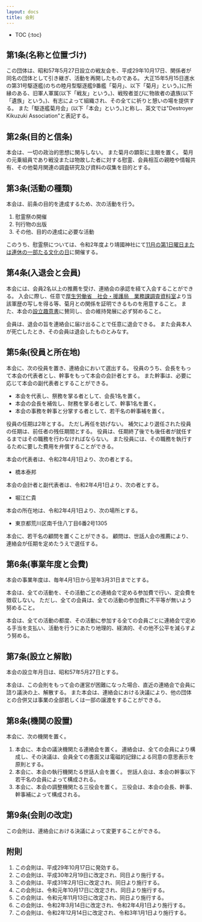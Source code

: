 ```yaml
---
layout: docs
title: 会則
---
```


- TOC
{:toc}

## 第1条(名称と位置づけ)
この団体は、昭和57年5月27日設立の戦友会を、平成29年10月17日、関係者が同名の団体として引き継ぎ、活動を再開したものである。
大正15年5月15日進水の第31号駆逐艦(のちの睦月型駆逐艦9番艦「菊月」、以下「菊月」という。)に所縁のある、旧軍人軍属(以下「戦友」という。)、戦歿者並びに物故者の遺族(以下「遺族」という。)、有志によって組織され、その全てに祈りと憩いの場を提供する。
また「駆逐艦菊月会」(以下「本会」という。)と称し、英文では"Destroyer Kikuzuki Association"と表記する。

## 第2条(目的と信条)
本会は、一切の政治的思想に関与しない。
また菊月の顕彰に主眼を置く。
菊月の元乗組員であり戦没または物故した者に対する慰霊、会員相互の親睦や情報共有、その他菊月関連の調査研究及び資料の収集を目的とする。

## 第3条(活動の種類)
本会は、前条の目的を達成するため、次の活動を行う。
1. 慰霊祭の開催
1. 刊行物の出版
1. その他、目的の達成に必要な活動

このうち、慰霊祭については、令和2年度より靖國神社にて[11月の第1日曜日または連休の一部たる文化の日](https://www.kikuzukikai.org/docs/faq.html#%E4%BB%A4%E5%92%8C2%E5%B9%B4%E5%BA%A6%E4%BB%A5%E9%99%8D%E3%81%AE%EF%A8%9C%E5%9C%8B%E7%A5%9E%E7%A4%BE%E3%81%A7%E3%81%AE%E5%BD%93%E4%BC%9A%E6%85%B0%E9%9C%8A%E7%A5%AD%E3%81%AB%E3%81%A4%E3%81%84%E3%81%A6)に開催する。

## 第4条(入退会と会員)
本会には、会員2名以上の推薦を受け、連絡会の承認を経て入会することができる。
入会に際し、任意で[厚生労働省　社会・援護局　業務課調査資料室](http://www.mhlw.go.jp/stf/seisakunitsuite/bunya/0000093051.html)より当該軍歴の写しを得る等、菊月との関係を証明できるものを用意すること。
また、本会の[設立趣意書](https://www.kikuzukikai.org/blog/prospectus.html)に賛同し、会の維持発展に必ず努めること。

会員は、退会の旨を連絡会に届け出ることで任意に退会できる。
また会員本人が死亡したとき、その会員は退会したものとみなす。

## 第5条(役員と所在地)
本会に、次の役員を置き、連絡会において選出する。
役員のうち、会長をもって本会の代表者とし、幹事をもって本会の会計者とする。
また幹事は、必要に応じて本会の副代表者とすることができる。
- 本会を代表し、祭務を掌る者として、会長1名を置く。
- 本会の会長を補佐し、財務を掌る者として、幹事1名を置く。
- 本会の事務を幹事と分掌する者として、若干名の幹事補を置く。

役員の任期は2年とする。
ただし再任を妨げない。
補欠により選任された役員の任期は、前任者の残任期間とする。
役員は、任期終了後でも後任者が就任するまではその職務を行わなければならない。
また役員には、その職務を執行するために要した費用を弁償することができる。

本会の代表者は、令和2年4月1日より、次の者とする。
- 橋本泰邦

本会の会計者と副代表者は、令和2年4月1日より、次の者とする。
- 堀江仁貴

本会の所在地は、令和2年4月1日より、次の場所とする。
- 東京都荒川区南千住八丁目6番2号1305

本会に、若干名の顧問を置くことができる。
顧問は、世話人会の推薦により、連絡会が任期を定めたうえで選任する。

## 第6条(事業年度と会費)
本会の事業年度は、毎年4月1日から翌年3月31日までとする。

本会は、全ての活動を、その活動ごとの連絡会で定める参加費で行い、定会費を徴収しない。
ただし、全ての会員は、全ての活動の参加費に不平等が無いよう努めること。

本会は、全ての活動の都度、その活動に参加する全ての会員ごとに連絡会で定める手当を支払い、活動を行うにあたり地理的、経済的、その他不公平を減らすよう努める。

## 第7条(設立と解散)
本会の設立年月日は、昭和57年5月27日とする。

本会は、この会則をもって会の運営が困難になった場合、直近の連絡会で会員に諮り議決の上、解散する。
また本会は、連絡会における決議により、他の団体との合併又は事業の全部若しくは一部の譲渡をすることができる。

## 第8条(機関の設置)
本会に、次の機関を置く。
1. 本会に、本会の議決機関たる連絡会を置く。
連絡会は、全ての会員により構成し、その決議は、会員全ての書面又は電磁的記録による同意の意思表示を原則とする。
1. 本会に、本会の執行機関たる世話人会を置く。
世話人会は、本会の幹事以下若干名の会員によって構成される。
1. 本会に、本会の調整機関たる三役会を置く。
三役会は、本会の会長、幹事、幹事補によって構成される。

## 第9条(会則の改定)
この会則は、連絡会における決議によって変更することができる。

## 附則
1. この会則は、平成29年10月17日に発効する。
1. この会則は、平成30年2月19日に改定され、同日より施行する。
1. この会則は、平成31年2月1日に改定され、同日より施行する。
1. この会則は、令和元年10月17日に改定され、同日より施行する。
1. この会則は、令和元年11月13日に改定され、同日より施行する。
1. この会則は、令和2年3月14日に改定され、令和2年4月1日より施行する。
1. この会則は、令和2年12月14日に改定され、令和3年1月1日より施行する。
